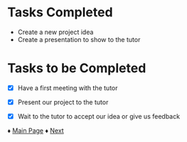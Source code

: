 # Tasks Completed
* Create a new project idea
* Create a presentation to show to the tutor
# Tasks to be Completed
- [X] Have a first meeting with the tutor
- [X] Present our project to the tutor
- [X] Wait to the tutor to accept our idea or give us feedback



♦ [Main Page](https://github.com/Edwin-Lines/Project-Cosmos)
♦ [Next](https://github.com/Edwin-Lines/Project-Cosmos/blob/main/Documentation/Project%20Logs/First%20Deadline%20Logs/TM_22-09-2021.md)

